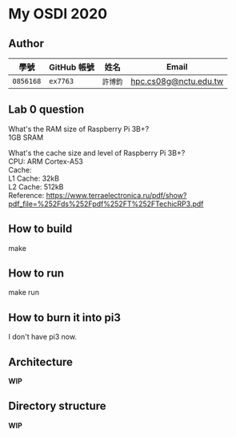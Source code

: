 # My OSDI 2020

## Author

| 學號 | GitHub 帳號 | 姓名 | Email |
| --- | ----------- | --- | --- |
|`0856168`| `ex7763` | `許博鈞` | hpc.cs08g@nctu.edu.tw |

## Lab 0 question

What's the RAM size of Raspberry Pi 3B+?  
1GB SRAM  

What's the cache size and level of Raspberry Pi 3B+?  
CPU: ARM Cortex-A53  
Cache:  
    L1 Cache: 32kB  
    L2 Cache: 512kB  
Reference: https://www.terraelectronica.ru/pdf/show?pdf_file=%252Fds%252Fpdf%252FT%252FTechicRP3.pdf  

## How to build

make

## How to run

make run

## How to burn it into pi3

I don't have pi3 now.


## Architecture

**WIP**

## Directory structure

**WIP**

